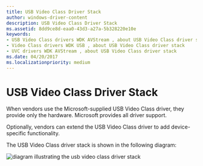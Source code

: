 ```yaml
---
title: USB Video Class Driver Stack
author: windows-driver-content
description: USB Video Class Driver Stack
ms.assetid: 8dd9ce8d-eaa0-43d3-a27a-5b328220e10e
keywords:
- USB Video Class drivers WDK AVStream , about USB Video Class driver stack
- Video Class drivers WDK USB , about USB Video Class driver stack
- UVC drivers WDK AVStream , about USB Video Class driver stack
ms.date: 04/20/2017
ms.localizationpriority: medium
---
```


# USB Video Class Driver Stack


When vendors use the Microsoft-supplied USB Video Class driver, they provide only the hardware. Microsoft provides all driver support.

Optionally, vendors can extend the USB Video Class driver to add device-specific functionality.

The USB Video Class driver stack is shown in the following diagram:

![diagram illustrating the usb video class driver stack ](images/uvc2.png)

 

 




